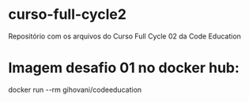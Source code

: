 # curso-full-cycle2
Repositório com os arquivos do Curso Full Cycle 02 da Code Education

# Imagem desafio 01 no docker hub:
docker run --rm gihovani/codeeducation
